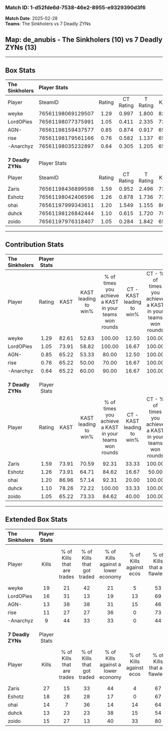 ### Match ID: 1-d52fde6d-7538-46e2-8955-e9329390d3f6  
**Match Date**: 2025-02-28  
**Teams**: The Sinkholers vs 7 Deadly ZYNs  

## **Map**: de_anubis - The Sinkholers (10) vs 7 Deadly ZYNs (13)  
---  

## Box Stats  

| **The Sinkholers** | Player Stats      |        |           |          |       |       |       |         |        |      |     |
| :- | :- | :-: | :-: | :-: | :-: | :-: | :-: | :-: | :-: | :-: | :-: |
| Player             | SteamID           | Rating | CT Rating | T Rating | KAST  |  ADR  | Kills | Assists | Deaths | K/D  | HS% |
| weyke              | 76561198069129507 |  1.29  |   0.997   |  1.800   | 82.61 | 75.4  |  19   |    3    |   15   | 1.27 | 10  |
| LordOPies          | 76561198077375991 |  1.05  |   0.411   |  2.335   | 73.91 | 83.2  |  16   |    6    |   19   | 0.84 | 50  |
| AGN-               | 76561198159437577 |  0.85  |   0.874   |  0.917   | 65.22 | 70.8  |  13   |    3    |   18   | 0.72 | 38  |
| rise               | 76561198179561166 |  0.76  |   0.582   |  1.137   | 65.22 | 62.3  |  11   |    7    |   18   | 0.61 | 63  |
| -Anarchyz          | 76561198035232897 |  0.64  |   0.305   |  1.205   | 65.22 | 47.5  |   9   |    7    |   18   | 0.50 | 33  |
|                    |                   |        |           |          |       |       |       |         |        |      |     |
|                    |                   |        |           |          |       |       |       |         |        |      |     |
|                    |                   |        |           |          |       |       |       |         |        |      |     |
| **7 Deadly ZYNs**  | Player Stats      |        |           |          |       |       |       |         |        |      |     |
| Player             | SteamID           | Rating | CT Rating | T Rating | KAST  |  ADR  | Kills | Assists | Deaths | K/D  | HS% |
| Zaris              | 76561198436899598 |  1.59  |   0.952   |  2.496   | 73.91 | 111.4 |  27   |    3    |   17   | 1.59 | 70  |
| Eshotz             | 76561198042406596 |  1.26  |   0.878   |  1.736   | 73.91 | 83.9  |  18   |    8    |   14   | 1.29 | 72  |
| ohai               | 76561197999343611 |  1.20  |   1.549   |  1.155   | 86.96 | 69.1  |  14   |    9    |   12   | 1.17 | 21  |
| duhck              | 76561198126842444 |  1.10  |   0.615   |  1.720   | 78.26 | 78.9  |  13   |   11    |   14   | 0.93 | 61  |
| zoido              | 76561197976318407 |  1.05  |   0.284   |  1.842   | 65.22 | 66.4  |  15   |    3    |   12   | 1.25 | 46  |
---  

## Contribution Stats  

| **The Sinkholers** | Player Stats |       |                      |                                                        |                           |                                                             |                          |                                                            |
| :- | :-: | :-: | :-: | :-: | :-: | :-: | :-: | :-: |
| Player             |    Rating    | KAST  | KAST leading to win% | % of times you achieve a KAST in your teams won rounds | CT - KAST leading to win% | CT - % of times you achieve a KAST in your teams won rounds | T - KAST leading to win% | T - % of times you achieve a KAST in your teams won rounds |
| weyke              |     1.29     | 82.61 |        52.63         |                         100.00                         |           12.50           |                           100.00                            |          81.82           |                           100.00                           |
| LordOPies          |     1.05     | 73.91 |        58.82         |                         100.00                         |           16.67           |                           100.00                            |          81.82           |                           100.00                           |
| AGN-               |     0.85     | 65.22 |        53.33         |                         80.00                          |           12.50           |                           100.00                            |          100.00          |                           77.78                            |
| rise               |     0.76     | 65.22 |        50.00         |                         70.00                          |           16.67           |                           100.00                            |          75.00           |                           66.67                            |
| -Anarchyz          |     0.64     | 65.22 |        60.00         |                         90.00                          |           16.67           |                           100.00                            |          88.89           |                           88.89                            |
|                    |              |       |                      |                                                        |                           |                                                             |                          |                                                            |
|                    |              |       |                      |                                                        |                           |                                                             |                          |                                                            |
|                    |              |       |                      |                                                        |                           |                                                             |                          |                                                            |
| **7 Deadly ZYNs**  | Player Stats |       |                      |                                                        |                           |                                                             |                          |                                                            |
| Player             |    Rating    | KAST  | KAST leading to win% | % of times you achieve a KAST in your teams won rounds | CT - KAST leading to win% | CT - % of times you achieve a KAST in your teams won rounds | T - KAST leading to win% | T - % of times you achieve a KAST in your teams won rounds |
| Zaris              |     1.59     | 73.91 |        70.59         |                         92.31                          |           33.33           |                           100.00                            |          90.91           |                           90.91                            |
| Eshotz             |     1.26     | 73.91 |        64.71         |                         84.62                          |           16.67           |                            50.00                            |          90.91           |                           90.91                            |
| ohai               |     1.20     | 86.96 |        57.14         |                         92.31                          |           20.00           |                           100.00                            |          90.91           |                           90.91                            |
| duhck              |     1.10     | 78.26 |        72.22         |                         100.00                         |           33.33           |                           100.00                            |          91.67           |                           100.00                           |
| zoido              |     1.05     | 65.22 |        73.33         |                         84.62                          |           40.00           |                           100.00                            |          90.00           |                           81.82                            |
---  

## Extended Box Stats  

| **The Sinkholers** | Player Stats |                            |                            |                                    |                         |                              |                                 |        |                             |                                     |                          |                               |                            |
| :- | :-: | :-: | :-: | :-: | :-: | :-: | :-: | :-: | :-: | :-: | :-: | :-: | :-: |
| Player             |    Kills     | % of Kills that are trades | % of Kills that got traded | % of Kills against a lower economy | % of Kills against ecos | % of Kills that are flawless | % of Kills that are close duels | Deaths | % of Deaths that get traded | % of Deaths against a lower economy | % of Deaths against ecos | % of Deaths that are flawless | % of Deaths that are close |
| weyke              |      19      |             21             |             42             |                 21                 |            5            |              53              |                0                |   15   |             27              |                 13                  |            0             |              80               |             0              |
| LordOPies          |      16      |             31             |             13             |                 19                 |           13            |              69              |                6                |   19   |             42              |                 16                  |            0             |              63               |             0              |
| AGN-               |      13      |             38             |             38             |                 31                 |           15            |              46              |                0                |   18   |             11              |                 11                  |            0             |              72               |             6              |
| rise               |      11      |             27             |             27             |                 36                 |            0            |              73              |                9                |   18   |             28              |                 11                  |            6             |              72               |             11             |
| -Anarchyz          |      9       |             44             |             33             |                 33                 |            0            |              44              |               33                |   18   |             28              |                 17                  |            6             |              56               |             11             |
|                    |              |                            |                            |                                    |                         |                              |                                 |        |                             |                                     |                          |                               |                            |
|                    |              |                            |                            |                                    |                         |                              |                                 |        |                             |                                     |                          |                               |                            |
|                    |              |                            |                            |                                    |                         |                              |                                 |        |                             |                                     |                          |                               |                            |
| **7 Deadly ZYNs**  | Player Stats |                            |                            |                                    |                         |                              |                                 |        |                             |                                     |                          |                               |                            |
| Player             |    Kills     | % of Kills that are trades | % of Kills that got traded | % of Kills against a lower economy | % of Kills against ecos | % of Kills that are flawless | % of Kills that are close duels | Deaths | % of Deaths that get traded | % of Deaths against a lower economy | % of Deaths against ecos | % of Deaths that are flawless | % of Deaths that are close |
| Zaris              |      27      |             15             |             33             |                 44                 |            4            |              67              |                4                |   17   |             41              |                 12                  |            0             |              76               |             0              |
| Eshotz             |      18      |             28             |             28             |                 17                 |            0            |              67              |                6                |   14   |             29              |                 14                  |            7             |              36               |             0              |
| ohai               |      14      |             7              |             36             |                 14                 |           14            |              64              |                0                |   12   |             33              |                 17                  |            8             |              58               |             8              |
| duhck              |      13      |             23             |             23             |                 38                 |           15            |              54              |               15                |   14   |             29              |                 14                  |            0             |              43               |             14             |
| zoido              |      15      |             27             |             13             |                 40                 |           33            |              80              |                7                |   12   |             17              |                  8                  |            0             |              67               |             17             |
